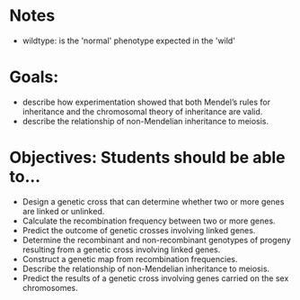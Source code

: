 # Notes
- wildtype: is the 'normal' phenotype expected in the 'wild'

# Goals:
- describe how experimentation showed that both Mendel’s rules for inheritance and the chromosomal theory of inheritance are valid.
- describe the relationship of non-Mendelian inheritance to meiosis.

# Objectives: Students should be able to...
- Design a genetic cross that can determine whether two or more genes are linked or unlinked.
- Calculate the recombination frequency between two or more genes.
- Predict the outcome of genetic crosses involving linked genes.
- Determine the recombinant and non-recombinant genotypes of progeny resulting from a genetic cross involving linked genes.
- Construct a genetic map from recombination frequencies.
- Describe the relationship of non-Mendelian inheritance to meiosis.
- Predict the results of a genetic cross involving genes carried on the sex chromosomes.
